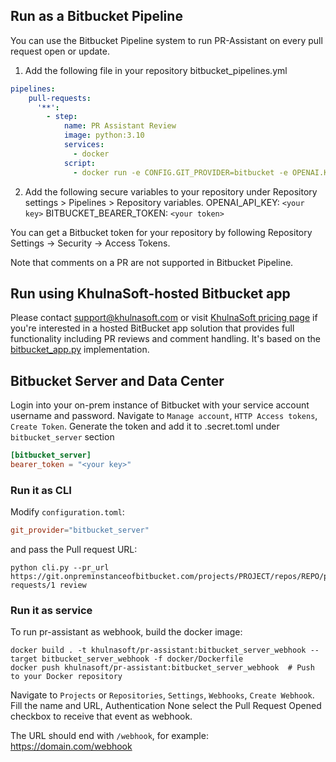 ## Run as a Bitbucket Pipeline


You can use the Bitbucket Pipeline system to run PR-Assistant on every pull request open or update.

1. Add the following file in your repository bitbucket_pipelines.yml

```yaml
pipelines:
    pull-requests:
      '**':
        - step:
            name: PR Assistant Review
            image: python:3.10
            services:
              - docker
            script:
              - docker run -e CONFIG.GIT_PROVIDER=bitbucket -e OPENAI.KEY=$OPENAI_API_KEY -e BITBUCKET.BEARER_TOKEN=$BITBUCKET_BEARER_TOKEN khulnasoft/pr-assistant:latest --pr_url=https://bitbucket.org/$BITBUCKET_WORKSPACE/$BITBUCKET_REPO_SLUG/pull-requests/$BITBUCKET_PR_ID review
```

2. Add the following secure variables to your repository under Repository settings > Pipelines > Repository variables.
OPENAI_API_KEY: `<your key>`
BITBUCKET_BEARER_TOKEN: `<your token>`

You can get a Bitbucket token for your repository by following Repository Settings -> Security -> Access Tokens.

Note that comments on a PR are not supported in Bitbucket Pipeline.


## Run using KhulnaSoft-hosted Bitbucket app

Please contact [support@khulnasoft.com](mailto:support@khulnasoft.com) or visit [KhulnaSoft pricing page](https://www.khulnasoft.com/pricing/) if you're interested in a hosted BitBucket app solution that provides full functionality including PR reviews and comment handling. It's based on the [bitbucket_app.py](https://github.com/khulnasoft/pr-assistant/blob/main/pr_assistant/git_providers/bitbucket_provider.py) implementation.


## Bitbucket Server and Data Center

Login into your on-prem instance of Bitbucket with your service account username and password.
Navigate to `Manage account`, `HTTP Access tokens`, `Create Token`.
Generate the token and add it to .secret.toml under `bitbucket_server` section

```toml
[bitbucket_server]
bearer_token = "<your key>"
```

### Run it as CLI

Modify `configuration.toml`:

```toml
git_provider="bitbucket_server"
```

and pass the Pull request URL:
```shell
python cli.py --pr_url https://git.onpreminstanceofbitbucket.com/projects/PROJECT/repos/REPO/pull-requests/1 review
```

### Run it as service

To run pr-assistant as webhook, build the docker image:
```
docker build . -t khulnasoft/pr-assistant:bitbucket_server_webhook --target bitbucket_server_webhook -f docker/Dockerfile
docker push khulnasoft/pr-assistant:bitbucket_server_webhook  # Push to your Docker repository
```

Navigate to `Projects` or `Repositories`, `Settings`, `Webhooks`, `Create Webhook`.
Fill the name and URL, Authentication None select the Pull Request Opened checkbox to receive that event as webhook.

The URL should end with `/webhook`, for example: https://domain.com/webhook
